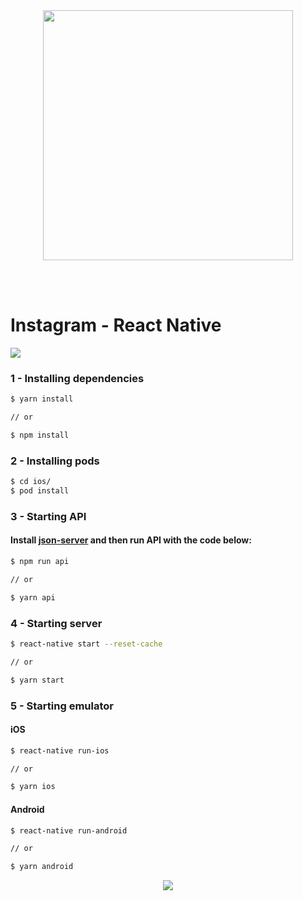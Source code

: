 <br />
<br />

<p align="center">
  <img width="400" src="https://user-images.githubusercontent.com/31045534/97485045-59c6dd00-1938-11eb-8bb1-3d7a664b9f5b.png">
</p>

<br />
<br />

# Instagram - React Native

![](https://img.shields.io/github/languages/top/caioalexandrebr/instagram?style=flat-square)

### 1 - Installing dependencies

```bash type=highlight
$ yarn install

// or

$ npm install
```

### 2 - Installing pods

```bash type=highlight
$ cd ios/
$ pod install
```

### 3 - Starting API
#### Install [json-server](https://www.npmjs.com/package/json-server) and then run API with the code below:
```bash type=highlight
$ npm run api

// or

$ yarn api
```

### 4 - Starting server

```bash type=highlight
$ react-native start --reset-cache

// or

$ yarn start
```

### 5 - Starting emulator
#### iOS
```bash type=highlight
$ react-native run-ios

// or

$ yarn ios
```
#### Android
```bash type=highlight
$ react-native run-android

// or

$ yarn android
```

<p align="center">
  <img src="https://user-images.githubusercontent.com/31045534/97487673-eb841980-193b-11eb-84e6-20f7a5752af6.gif" />
</p>
